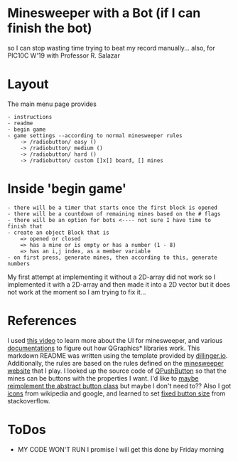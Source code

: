 # Minesweeper with a Bot (if I can finish the bot)
so I can stop wasting time trying to beat my record manually...
also, for PIC10C W'19 with Professor R. Salazar
# Layout
The main menu page provides

    - instructions
    - readme
    - begin game
    - game settings --according to normal minesweeper rules
        -> /radiobutton/ easy ()
        -> /radiobutton/ medium ()
        -> /radiobutton/ hard ()
        -> /radiobutton/ custom []x[] board, [] mines

# Inside 'begin game'

    - there will be a timer that starts once the first block is opened
    - there will be a countdown of remaining mines based on the # flags
    - there will be an option for bots <---- not sure I have time to finish that
    - create an object Block that is
        => opened or closed
        => has a mine or is empty or has a number (1 - 8)
        => has an i,j index, as a member variable
    - on first press, generate mines, then according to this, generate numbers

My first attempt at implementing it without a 2D-array did not work so I implemented it with a 2D-array and then made it into a 2D vector but it does not work at the moment so I am trying to fix it...


# References

I used [this video] to learn more about the UI for minesweeper, and various [documentations] to figure out how QGraphics* libraries work. This markdown README was written using the template provided by [dillinger.io]. Additionally, the rules are based on the rules defined on the [minesweeper website] that I play.
I looked up the source code of [QPushButton] so that the mines can be buttons with the properties I want. I'd like to [maybe reimplement the abstract button class] but maybe I don't need to??
Also I got [icons] from wikipedia and google, and learned to set [fixed button size] from stackoverflow.

# ToDos

 - MY CODE WON'T RUN I promise I will get this done by Friday morning

[//]: # (These are reference links used in the body of this note and get stripped out when the markdown processor does its job. There is no need to format nicely because it shouldn't be seen. Thanks SO - http://stackoverflow.com/questions/4823468/store-comments-in-markdown-syntax)


   [this video]: <https://www.youtube.com/watch?v=T19h2nzkCzg>
   [documentations]: <https://doc.qt.io/>
   [dillinger.io]: <https://dillinger.io/>
   [minesweeper website]: <http://minesweeperonline.com/#150>
   [buttons]: <https://doc.qt.io/qt-5/qabstractbutton.html>
   [redefining abstract button members]: <https://doc.qt.io/qt-5/qabstractbutton-members.html>
   [QPushButton]: <https://code.woboq.org/qt5/qtbase/src/widgets/widgets/qpushbutton.cpp.html>
   [maybe reimplement the abstract button class]: <https://cep.xray.aps.anl.gov/software/qt4-x11-4.2.2-browser/d4/d5f/class_q_abstract_button.html>
   [icons]: <https://commons.wikimedia.org/wiki/Category:Minesweeper>
   [QIcon]: <https://code.woboq.org/qt5/qtbase/src/gui/image/qicon.cpp.html>
   [fixed button size]: <https://stackoverflow.com/questions/47226092/how-to-set-qpushbutton-size-in-qgridlayout-in-qt>
   [square to round]: <https://stackoverflow.com/questions/12734319/change-rectangular-qt-button-to-round>
   [numbers]: <https://stackoverflow.com/questions/17087123/writing-a-text-in-a-qpixmap>
